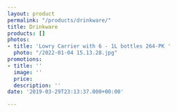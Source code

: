 ```yaml
---
layout: product
permalink: "/products/drinkware/"
title: Drinkware
products: []
photos:
- title: 'Lowry Carrier with 6 - 1L bottles 264-PK '
  photo: "/2022-01-04 15.13.28.jpg"
promotions:
- title: ''
  image: ''
  price: 
  description: ''
date: '2019-03-29T23:13:37.000+00:00'

---
```

